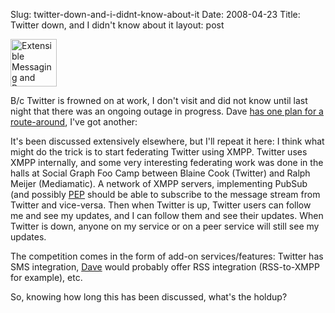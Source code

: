 Slug: twitter-down-and-i-didnt-know-about-it
Date: 2008-04-23
Title: Twitter down, and I didn't know about it
layout: post

<a href="http://www.xmpp.org/about/"><img  alt="Extensible Messaging and Presence Protocol" class="alignright size-medium wp-image-2712 " height="76" src="http://redmonk.net/mt/mt-static/uploads/2008/04/xmpp.png" title="XMPP" width="74" /></a>

B/c Twitter is frowned on at work, I don't visit and did not know until last night that there was an ongoing outage in progress. Dave [has one plan for a route-around](http://www.scripting.com/stories/2008/04/22/howToDecoupleFromTwitterNo.html), I've got another:

It's been discussed extensively elsewhere, but I'll repeat it here: I think what might do the trick is to start federating Twitter using XMPP. Twitter uses XMPP internally, and some very interesting federating work was done in the halls at Social Graph Foo Camp between Blaine Cook (Twitter) and Ralph Meijer (Mediamatic). A network of XMPP servers, implementing PubSub (and possibly [PEP](http://www.xmpp.org/extensions/xep-0163.html) should be able to subscribe to the message stream from Twitter and vice-versa. Then when Twitter is up, Twitter users can follow me and see my updates, and I can follow them and see their updates. When Twitter is down, anyone on my service or on a peer service will still see my updates.

The competition comes in the form of add-on services/features: Twitter has SMS integration, [Dave](scripting.com) would probably offer RSS integration (RSS-to-XMPP for example), etc.

So, knowing how long this has been discussed, what's the holdup?
